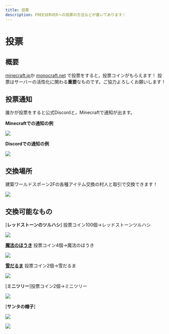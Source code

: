 ```yaml
---
title: 投票
description: FREESERVERへの投票の方法などが書いてあります！
---
```


# 投票
## 概要
[minecraft.jp](https://www.minecraft.jp/servers/play.freeserver.pro )か [monocraft.net](https://monocraft.net/servers/cb23696EAKqv51cX1L6U) で投票をすると，投票コインがもらえます！
投票はサーバーの活性化に関わる**重要**なものです。ご協力よろしくお願いします！

## 投票通知
誰かが投票をすると公式Discordと，Minecraftで通知が出ます。

**Minecraftでの通知の例**

![](https://i.imgur.com/qS0mlyF.png)

**Discordでの通知の例**

![](https://i.imgur.com/Ac5YHyu.png)

## 交換場所
建築ワールドスポーン2Fの各種アイテム交換の村人と取引で交換できます！

![](https://i.imgur.com/8SqxX2P.png)
## 交換可能なもの

[**レッドストーンのツルハシ**] 投票コイン100個→レッドストーンツルハシ

![](https://i.imgur.com/0tCMX8F.png)

[**魔法のほうき**](/item/broom) 投票コイン4個→魔法のほうき

![](https://i.imgur.com/5cUZv4t.png)

[**雪だるま**](https://discord.com/channels/393963617604861952/528252546423455764/780835488692568094) 投票コイン2個→雪だるま

![](https://i.imgur.com/ttqAuEn.png)

[**ミニツリー**]投票コイン2個→ミニツリー

![](https://i.imgur.com/ey1Ii9X_d.webp?maxwidth=760&fidelity=grand)

[**サンタの帽子**]

![](https://imgur.com/5bRBZ6H.png)

<a href="https://minecraft.jp/servers/play.freeserver.pro"><img src="https://minecraft.jp/servers/play.freeserver.pro/banner/1/560x95.png"/></a>

